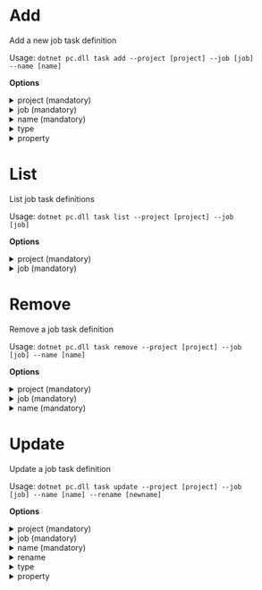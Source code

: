 # Add
Add a new job task definition

Usage: 
<code>dotnet pc.dll task add --project [project] --job [job] --name [name]</code>

**Options**
<details>
    <summary>project (mandatory)</summary>
    <p>
        <code>--project</code> (alias: <code>-p</code>)
    </p>
    <p>
        Name of the project
    </p>
</details>
<details>
    <summary>job (mandatory)</summary>
    <p>
        <code>--job</code> (alias: <code>-j</code>)
    </p>
    <p>
        Name of the job definition
    </p>
</details>
<details>
    <summary>name (mandatory)</summary>
    <p>
        <code>--name</code> (alias: <code>-n</code>)
    </p>
    <p>
        Name of the new job task definition
    </p>
</details>
<details>
    <summary>type</summary>
    <p>
        <code>--type</code> (alias: <code>-t</code>)
    </p>
    <p>
        Type of the task
    </p>
    <p>
        Default value: <code>generate</code>
    </p>
    <p>
        Allowed values: <code>generate</code> | <code>push</code> | <code>build</code> | <code>deploy</code> | <code>deploydb</code>
    </p>
</details>
<details>
    <summary>property</summary>
    <p>
        <code>--property</code> (alias: <code>-prop</code>)
    </p>
    <p>
        Property of the task. Several properties can be added. A key and value should be provided for each property using the format <code>key:value</code>. Sample usage: <code>--property githubUser:testuser --property githubPassword:testPassword</code>
    </p>
</details>

# List
List job task definitions

Usage: 
<code>dotnet pc.dll task list --project [project] --job [job]</code>

**Options**
<details>
    <summary>project (mandatory)</summary>
    <p>
        <code>--project</code> (alias: <code>-p</code>)
    </p>
    <p>
        Name of the project
    </p>
</details>
<details>
    <summary>job (mandatory)</summary>
    <p>
        <code>--job</code> (alias: <code>-j</code>)
    </p>
    <p>
        Name of the job definition
    </p>
</details>

# Remove
Remove a job task definition

Usage: 
<code>dotnet pc.dll task remove --project [project] --job [job] --name [name]</code>

**Options**
<details>
    <summary>project (mandatory)</summary>
    <p>
        <code>--project</code> (alias: <code>-p</code>)
    </p>
    <p>
        Name of the project
    </p>
</details>
<details>
    <summary>job (mandatory)</summary>
    <p>
        <code>--job</code> (alias: <code>-j</code>)
    </p>
    <p>
        Name of the job definition
    </p>
</details>
<details>
    <summary>name (mandatory)</summary>
    <p>
        <code>--name</code> (alias: <code>-n</code>)
    </p>
    <p>
        Name of the job task definition to be removed
    </p>
</details>

# Update
Update a job task definition

Usage: 
<code>dotnet pc.dll task update --project [project] --job [job] --name [name] --rename [newname]</code>

**Options**
<details>
    <summary>project (mandatory)</summary>
    <p>
        <code>--project</code> (alias: <code>-p</code>)
    </p>
    <p>
        Name of the project
    </p>
</details>
<details>
    <summary>job (mandatory)</summary>
    <p>
        <code>--job</code> (alias: <code>-j</code>)
    </p>
    <p>
        Name of the job definition
    </p>
</details>
<details>
    <summary>name (mandatory)</summary>
    <p>
        <code>--name</code> (alias: <code>-n</code>)
    </p>
    <p>
        Name of the data model
    </p>
</details>
<details>
    <summary>rename</summary>
    <p>
        <code>--rename</code> (alias: <code>-r</code>)
    </p>
    <p>
        New name of the job task definition
    </p>
</details>
<details>
    <summary>type</summary>
    <p>
        <code>--type</code> (alias: <code>-t</code>)
    </p>
    <p>
        Type of the task
    </p>
    <p>
        Allowed values: <code>generate</code> | <code>push</code> | <code>build</code> | <code>deploy</code> | <code>deploydb</code>
    </p>
</details>
<details>
    <summary>property</summary>
    <p>
        <code>--property</code> (alias: <code>-prop</code>)
    </p>
    <p>
        Property of the task. Several properties can be added. A key and value should be provided for each property using the format <code>key:value</code>. Sample usage: <code>--property githubUser:testuser --property githubPassword:testPassword</code>
    </p>
</details>